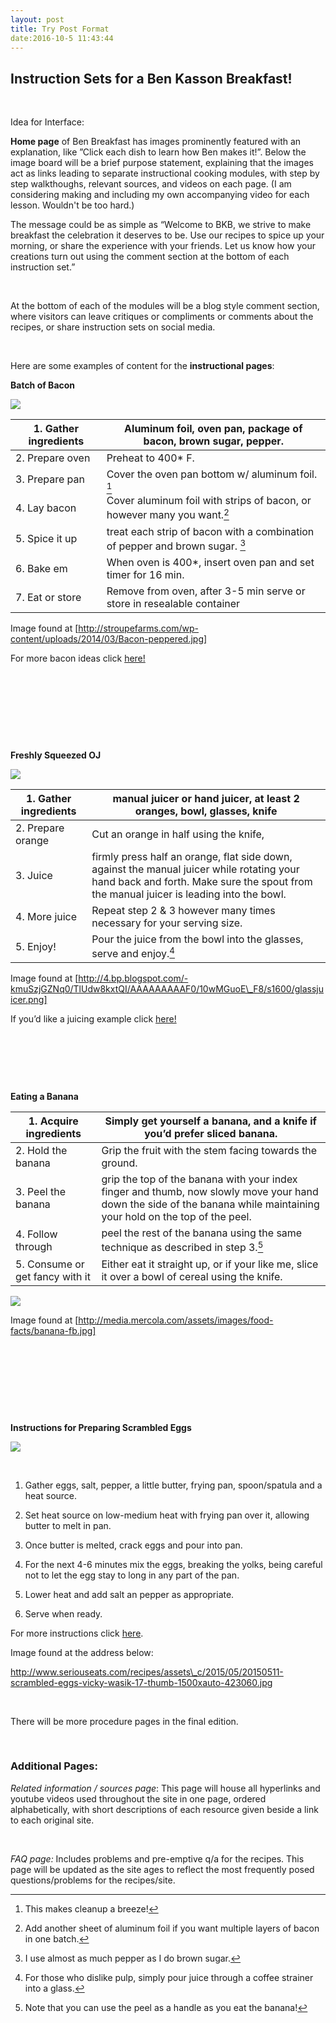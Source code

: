 ```yaml
---
layout: post
title: Try Post Format
date:2016-10-5 11:43:44
---
```


**Instruction Sets for a Ben Kasson Breakfast!**
------------------------------------------------

 

Idea for Interface:

**Home page** of Ben Breakfast has images prominently featured with an
explanation, like ”Click each dish to learn how Ben makes it!”. Below the image
board will be a brief purpose statement, explaining that the images act as links
leading to separate instructional cooking modules, with step by step
walkthoughs, relevant sources, and videos on each page. (I am considering making
and including my own accompanying video for each lesson. Wouldn't be too hard.)

The message could be as simple as “Welcome to BKB, we strive to make breakfast
the celebration it deserves to be. Use our recipes to spice up your morning, or
share the experience with your friends. Let us know how your creations turn out
using the comment section at the bottom of each instruction set.”

 

At the bottom of each of the modules will be a blog style comment section, where
visitors can leave critiques or compliments or comments about the recipes, or
share instruction sets on social media.

 

Here are some examples of content for the **instructional pages**:

**Batch of Bacon**

![](http://stroupefarms.com/wp-content/uploads/2014/03/Bacon-peppered.jpg)

| 1. Gather ingredients | Aluminum foil, oven pan, package of bacon, brown sugar, pepper.              |
|-----------------------|------------------------------------------------------------------------------|
| 2. Prepare oven       | Preheat to 400\* F.                                                          |
| 3. Prepare pan        | Cover the oven pan bottom w/ aluminum foil. [^1]                             |
| 4. Lay bacon          | Cover aluminum foil with strips of bacon, or however many you want.[^2]      |
| 5. Spice it up        | treat each strip of bacon with a combination of pepper and brown sugar. [^3] |
| 6. Bake em            | When oven is 400\*, insert oven pan and set timer for 16 min.                |
| 7. Eat or store       | Remove from oven, after 3-5 min serve or store in resealable container       |

[^1]: This makes cleanup a breeze!

[^2]: Add another sheet of aluminum foil if you want multiple layers of bacon in
one batch.

[^3]: I use almost as much pepper as I do brown sugar.

Image found at
[http://stroupefarms.com/wp-content/uploads/2014/03/Bacon-peppered.jpg]

For more bacon ideas click
[here!](http://www.epicurious.com/recipes/food/views/maple-and-black-pepper-bacon-350874)

 

 

 

 

**Freshly Squeezed OJ**

![](http://4.bp.blogspot.com/-kmuSzjGZNq0/TlUdw8kxtQI/AAAAAAAAAF0/10wMGuoE_F8/s1600/glassjuicer.png)

| 1. Gather ingredients | manual juicer or hand juicer, at least 2 oranges, bowl, glasses, knife                                                                                                               |
|-----------------------|--------------------------------------------------------------------------------------------------------------------------------------------------------------------------------------|
| 2. Prepare orange     | Cut an orange in half using the knife,                                                                                                                                               |
| 3. Juice              | firmly press half an orange, flat side down, against the manual juicer while rotating your hand back and forth. Make sure the spout from the manual juicer is leading into the bowl. |
| 4. More juice         | Repeat step 2 & 3 however many times necessary for your serving size.                                                                                                                |
| 5. Enjoy!             | Pour the juice from the bowl into the glasses, serve and enjoy.[^4]                                                                                                                  |

[^4]: For those who dislike pulp, simply pour juice through a coffee strainer
into a glass.

Image found at
[http://4.bp.blogspot.com/-kmuSzjGZNq0/TlUdw8kxtQI/AAAAAAAAAF0/10wMGuoE\_F8/s1600/glassjuicer.png]

If you’d like a juicing example click
[here!](https://www.youtube.com/watch?v=g4EMKn2O_7g)

 

 

 

**Eating a Banana**

| 1. Acquire ingredients          | Simply get yourself a banana, and a knife if you’d prefer sliced banana.                                                                                               |
|---------------------------------|------------------------------------------------------------------------------------------------------------------------------------------------------------------------|
| 2. Hold the banana              | Grip the fruit with the stem facing towards the ground.                                                                                                                |
| 3. Peel the banana              | grip the top of the banana with your index finger and thumb, now slowly move your hand down the side of the banana while maintaining your hold on the top of the peel. |
| 4. Follow through               | peel the rest of the banana using the same technique as described in step 3.[^5]                                                                                       |
| 5. Consume or get fancy with it | Either eat it straight up, or if your like me, slice it over a bowl of cereal using the knife.                                                                         |

[^5]: Note that you can use the peel as a handle as you eat the banana!

![](http://media.mercola.com/assets/images/food-facts/banana-fb.jpg)

Image found at [http://media.mercola.com/assets/images/food-facts/banana-fb.jpg]

 

 

 

 

**Instructions for Preparing Scrambled Eggs**

![](http://www.seriouseats.com/recipes/assets_c/2015/05/20150511-scrambled-eggs-vicky-wasik-17-thumb-1500xauto-423060.jpg)

 

1.  Gather eggs, salt, pepper, a little butter, frying pan, spoon/spatula and a
    heat source.

2.  Set heat source on low-medium heat with frying pan over it, allowing butter
    to melt in pan.

3.  Once butter is melted, crack eggs and pour into pan.

4.  For the next 4-6 minutes mix the eggs, breaking the yolks, being careful not
    to let the egg stay to long in any part of the pan.

5.  Lower heat and add salt an pepper as appropriate.

6.  Serve when ready.

For more instructions click [here](https://www.youtube.com/watch?v=PUP7U5vTMM0).

Image found at the address below:

http://www.seriouseats.com/recipes/assets\_c/2015/05/20150511-scrambled-eggs-vicky-wasik-17-thumb-1500xauto-423060.jpg

 

There will be more procedure pages in the final edition.

 

### Additional Pages:

*Related information / sources page*: This page will house all hyperlinks and
youtube videos used throughout the site in one page, ordered alphabetically,
with short descriptions of each resource given beside a link to each original
site.

 

*FAQ page:* Includes problems and pre-emptive q/a for the recipes. This page
will be updated as the site ages to reflect the most frequently posed
questions/problems for the recipes/site.
